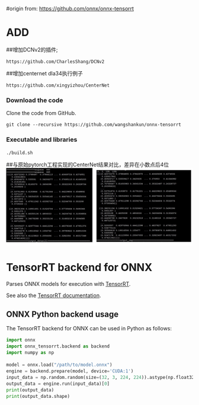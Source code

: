 #origin from: https://github.com/onnx/onnx-tensorrt

# ADD

##增加DCNv2的插件;

    https://github.com/CharlesShang/DCNv2

##增加centernet dla34执行例子

    https://github.com/xingyizhou/CenterNet


### Download the code
Clone the code from GitHub.

    git clone --recursive https://github.com/wangshankun/onnx-tensorrt

### Executable and libraries

    ./build.sh

##与原始pytorch工程实现的CenterNet结果对比，差异在小数点后4位
![image](https://github.com/wangshankun/onnx-tensorrt/blob/master/readme.jpg)


# TensorRT backend for ONNX

Parses ONNX models for execution with [TensorRT](https://developer.nvidia.com/tensorrt).

See also the [TensorRT documentation](https://docs.nvidia.com/deeplearning/sdk/#inference).

## ONNX Python backend usage

The TensorRT backend for ONNX can be used in Python as follows:

```python
import onnx
import onnx_tensorrt.backend as backend
import numpy as np

model = onnx.load("/path/to/model.onnx")
engine = backend.prepare(model, device='CUDA:1')
input_data = np.random.random(size=(32, 3, 224, 224)).astype(np.float32)
output_data = engine.run(input_data)[0]
print(output_data)
print(output_data.shape)
```
